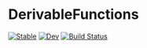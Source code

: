 # DerivableFunctions

[![Stable](https://img.shields.io/badge/docs-stable-blue.svg)](https://RafaelArutjunjan.github.io/DerivableFunctions.jl/stable)
[![Dev](https://img.shields.io/badge/docs-dev-blue.svg)](https://RafaelArutjunjan.github.io/DerivableFunctions.jl/dev)
[![Build Status](https://github.com/RafaelArutjunjan/DerivableFunctions.jl/workflows/CI/badge.svg)](https://github.com/RafaelArutjunjan/DerivableFunctions.jl/actions)
